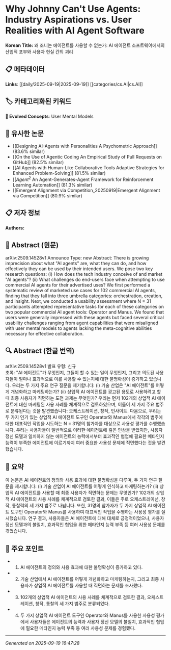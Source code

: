 
# Why Johnny Can't Use Agents: Industry Aspirations vs. User Realities with AI Agent Software

**Korean Title:** 왜 조니는 에이전트를 사용할 수 없는가: AI 에이전트 소프트웨어에서의 산업적 포부와 사용자 현실 간의 괴리

## 📋 메타데이터

**Links**: [[daily/2025-09-19|2025-09-19]] [[categories/cs.AI|cs.AI]]

## 🏷️ 카테고리화된 키워드
**🚀 Evolved Concepts**: User Mental Models

## 🔗 유사한 논문
- [[Designing AI-Agents with Personalities A Psychometric Approach]] (83.6% similar)
- [[On the Use of Agentic Coding An Empirical Study of Pull Requests on GitHub]] (82.5% similar)
- [[AI Agents with Human-Like Collaborative Tools Adaptive Strategies for Enhanced Problem-Solving]] (81.5% similar)
- [[$Agent^2$ An Agent-Generates-Agent Framework for Reinforcement Learning Automation]] (81.3% similar)
- [[Emergent Alignment via Competition_20250919|Emergent Alignment via Competition]] (80.9% similar)

## 📋 저자 정보

**Authors:** 

## 📄 Abstract (원문)

arXiv:2509.14528v1 Announce Type: new 
Abstract: There is growing imprecision about what "AI agents" are, what they can do, and how effectively they can be used by their intended users. We pose two key research questions: (i) How does the tech industry conceive of and market "AI agents"? (ii) What challenges do end-users face when attempting to use commercial AI agents for their advertised uses? We first performed a systematic review of marketed use cases for 102 commercial AI agents, finding that they fall into three umbrella categories: orchestration, creation, and insight. Next, we conducted a usability assessment where N = 31 participants attempted representative tasks for each of these categories on two popular commercial AI agent tools: Operator and Manus. We found that users were generally impressed with these agents but faced several critical usability challenges ranging from agent capabilities that were misaligned with user mental models to agents lacking the meta-cognitive abilities necessary for effective collaboration.

## 🔍 Abstract (한글 번역)

arXiv:2509.14528v1 발표 유형: 신규  
초록: "AI 에이전트"가 무엇인지, 그들이 할 수 있는 일이 무엇인지, 그리고 의도된 사용자들이 얼마나 효과적으로 이를 사용할 수 있는지에 대한 불명확성이 증가하고 있습니다. 우리는 두 가지 주요 연구 질문을 제기합니다: (i) 기술 산업은 "AI 에이전트"를 어떻게 개념화하고 마케팅하는가? (ii) 상업적 AI 에이전트를 광고된 용도로 사용하려고 할 때 최종 사용자가 직면하는 도전 과제는 무엇인가? 우리는 먼저 102개의 상업적 AI 에이전트에 대한 마케팅된 사용 사례를 체계적으로 검토하였으며, 이들이 세 가지 주요 범주로 분류된다는 것을 발견했습니다: 오케스트레이션, 창작, 인사이트. 다음으로, 우리는 두 가지 인기 있는 상업적 AI 에이전트 도구인 Operator와 Manus에서 각각의 범주에 대한 대표적인 작업을 시도하는 N = 31명의 참가자를 대상으로 사용성 평가를 수행했습니다. 우리는 사용자들이 일반적으로 이러한 에이전트에 깊은 인상을 받았지만, 사용자 정신 모델과 일치하지 않는 에이전트의 능력에서부터 효과적인 협업에 필요한 메타인지 능력이 부족한 에이전트에 이르기까지 여러 중요한 사용성 문제에 직면했다는 것을 발견했습니다.

## 📝 요약

이 논문은 AI 에이전트의 정의와 사용 효과에 대한 불명확성을 다루며, 두 가지 연구 질문을 제시합니다: (i) 기술 산업이 AI 에이전트를 어떻게 인식하고 마케팅하는가? (ii) 상업적 AI 에이전트를 사용할 때 최종 사용자가 직면하는 문제는 무엇인가? 102개의 상업적 AI 에이전트의 사용 사례를 체계적으로 검토한 결과, 이들은 주로 오케스트레이션, 창작, 통찰력의 세 가지 범주로 나뉩니다. 또한, 31명의 참가자가 두 가지 상업적 AI 에이전트 도구인 Operator와 Manus를 사용하여 대표적인 작업을 수행하는 사용성 평가를 실시했습니다. 연구 결과, 사용자들은 AI 에이전트에 대해 대체로 긍정적이었으나, 사용자 정신 모델과의 불일치, 효과적인 협업을 위한 메타인지 능력 부족 등 여러 사용성 문제를 겪었습니다.

## 🎯 주요 포인트

- 1. AI 에이전트의 정의와 사용 효과에 대한 불명확성이 증가하고 있다.

- 2. 기술 산업에서 AI 에이전트를 어떻게 개념화하고 마케팅하는지, 그리고 최종 사용자가 상업적 AI 에이전트를 사용할 때 직면하는 문제를 조사했다.

- 3. 102개의 상업적 AI 에이전트의 사용 사례를 체계적으로 검토한 결과, 오케스트레이션, 창작, 통찰의 세 가지 범주로 분류되었다.

- 4. 두 가지 상업적 AI 에이전트 도구인 Operator와 Manus를 사용한 사용성 평가에서 사용자들은 에이전트의 능력과 사용자 정신 모델의 불일치, 효과적인 협업에 필요한 메타인지 능력 부족 등 여러 사용성 문제를 경험했다.

---

*Generated on 2025-09-19 16:47:28*